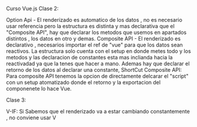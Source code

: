 Curso Vue.js
Clase 2:

Option Api  - El renderizado es automatico de los datos , no es necesario usar referencia pero la estructura es distinta y mas declarativa que el "Composite API", hay que declarar los metodos que usemos en apartados distintos , los datos en otro y demas.
Composite API - El renderizado es declarativo , necesarios importar el ref de "vue" para que los datos sean reactivos. La estructura solo cuenta con el setup en donde metes todo y los metodos y las declaracion de constantes esta mas inclianda hacia la reactivadad ya que la tenes que hacer a mano. Ademas hay que declarar el retorno de los datos al declarar una constante,
ShortCut Composite API: Para composite API tenemos la opcion de directamente delcarar el "script" con un setup atomatizado donde el retorno y la exportacion del componenete lo hace Vue.

Clase 3:

V-IF: Si Sabemos que el renderizado va a estar cambiando constantemente , no conviene usar V
